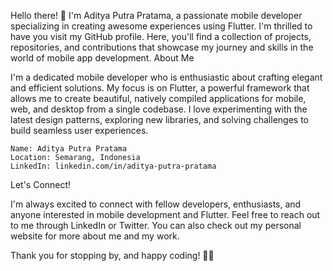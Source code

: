 Hello there! 👋 I'm Aditya Putra Pratama, a passionate mobile developer specializing in creating awesome experiences using Flutter. I'm thrilled to have you visit my GitHub profile. Here, you'll find a collection of projects, repositories, and contributions that showcase my journey and skills in the world of mobile app development.
About Me

I'm a dedicated mobile developer who is enthusiastic about crafting elegant and efficient solutions. My focus is on Flutter, a powerful framework that allows me to create beautiful, natively compiled applications for mobile, web, and desktop from a single codebase. I love experimenting with the latest design patterns, exploring new libraries, and solving challenges to build seamless user experiences.

    Name: Aditya Putra Pratama
    Location: Semarang, Indonesia
    LinkedIn: linkedin.com/in/aditya-putra-pratama


Let's Connect!

I'm always excited to connect with fellow developers, enthusiasts, and anyone interested in mobile development and Flutter. Feel free to reach out to me through LinkedIn or Twitter. You can also check out my personal website for more about me and my work.

Thank you for stopping by, and happy coding! 🚀📱
